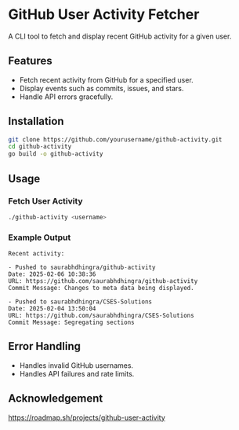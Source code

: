 # GitHub User Activity Fetcher

A CLI tool to fetch and display recent GitHub activity for a given user.

## Features
- Fetch recent activity from GitHub for a specified user.
- Display events such as commits, issues, and stars.
- Handle API errors gracefully.

## Installation
```sh
git clone https://github.com/yourusername/github-activity.git
cd github-activity
go build -o github-activity
```

## Usage

### Fetch User Activity
```sh
./github-activity <username>
```

### Example Output
```
Recent activity:

- Pushed to saurabhdhingra/github-activity
Date: 2025-02-06 10:38:36
URL: https://github.com/saurabhdhingra/github-activity
Commit Message: Changes to meta data being displayed.

- Pushed to saurabhdhingra/CSES-Solutions
Date: 2025-02-04 13:50:04
URL: https://github.com/saurabhdhingra/CSES-Solutions
Commit Message: Segregating sections
```

## Error Handling
- Handles invalid GitHub usernames.
- Handles API failures and rate limits.

## Acknowledgement
https://roadmap.sh/projects/github-user-activity



